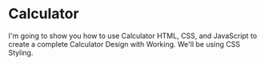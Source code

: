 # Calculator
I'm going to show you how to use Calculator HTML, CSS, and JavaScript to create a complete Calculator Design with Working. 
We'll be using CSS Styling.
